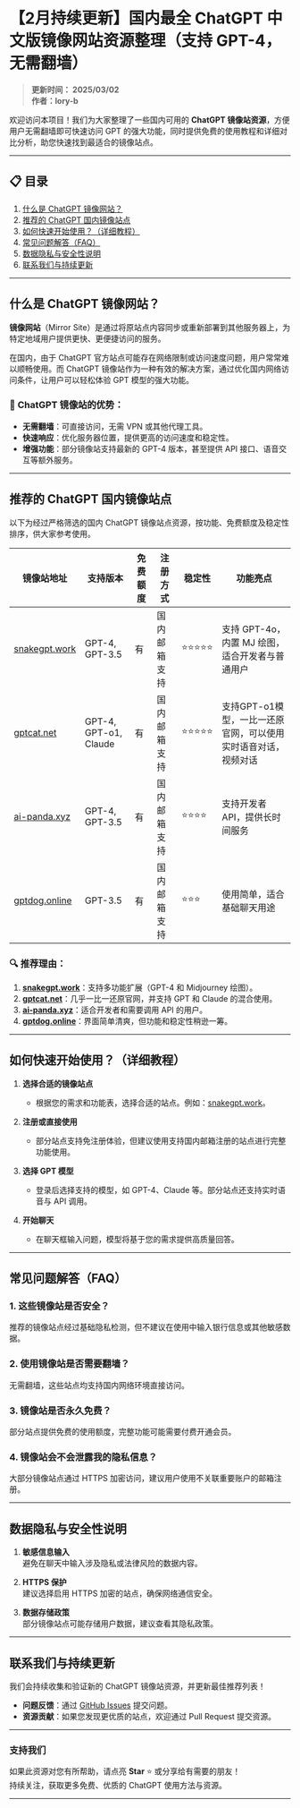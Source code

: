 # 【2月持续更新】国内最全 ChatGPT 中文版镜像网站资源整理（支持 GPT-4，无需翻墙）

> **更新时间： 2025/03/02**  
> **作者：lory-b** 


欢迎访问本项目！我们为大家整理了一些国内可用的 **ChatGPT 镜像站资源**，方便用户无需翻墙即可快速访问 GPT 的强大功能，同时提供免费的使用教程和详细对比分析，助您快速找到最适合的镜像站点。

---

## 📋 目录

1. [什么是 ChatGPT 镜像网站？](#什么是-chatgpt-镜像网站)  
2. [推荐的 ChatGPT 国内镜像站点](#推荐的-chatgpt-国内镜像站点)  
3. [如何快速开始使用？（详细教程）](#如何快速开始使用详细教程)  
4. [常见问题解答（FAQ）](#常见问题解答faq)  
5. [数据隐私与安全性说明](#数据隐私与安全性说明)  
6. [联系我们与持续更新](#联系我们与持续更新)  

---

## **什么是 ChatGPT 镜像网站？**

**镜像网站**（Mirror Site）是通过将原站点内容同步或重新部署到其他服务器上，为特定地域用户提供更快、更便捷访问的服务。  

在国内，由于 ChatGPT 官方站点可能存在网络限制或访问速度问题，用户常常难以顺畅使用。而 ChatGPT 镜像站作为一种有效的解决方案，通过优化国内网络访问条件，让用户可以轻松体验 GPT 模型的强大功能。

### 🌟 **ChatGPT 镜像站的优势**：

- **无需翻墙**：可直接访问，无需 VPN 或其他代理工具。  
- **快速响应**：优化服务器位置，提供更高的访问速度和稳定性。  
- **增强功能**：部分镜像站支持最新的 GPT-4 版本，甚至提供 API 接口、语音交互等额外服务。  

---

## **推荐的 ChatGPT 国内镜像站点**

以下为经过严格筛选的国内 ChatGPT 镜像站点资源，按功能、免费额度及稳定性排序，供大家参考使用。

| **镜像站地址**       | **支持版本**         | **免费额度** | **注册方式**         | **稳定性** | **功能亮点**                                  |
|----------------------|---------------------|--------------|---------------------|------------|---------------------------------------------|
| [snakegpt.work](https://snakegpt.work)   | GPT-4, GPT-3.5 | 有              | 国内邮箱支持        | ⭐⭐⭐⭐⭐    | 支持 GPT-4o，内置 MJ 绘图，适合开发者与普通用户 |
| [gptcat.net](https://gptcat.net)         | GPT-4, GPT-o1, Claude  | 有              | 国内邮箱支持        | ⭐⭐⭐⭐⭐    | 支持GPT-o1模型，一比一还原官网，可以使用实时语音对话，视频对话         |
| [ai-panda.xyz](https://ai-panda.xyz/login?invite_code=34137c47) | GPT-4, GPT-3.5 | 有              | 国内邮箱支持        | ⭐⭐⭐⭐     | 支持开发者 API，提供长时间服务                 |
| [gptdog.online](https://gptdog.online)   | GPT-3.5        | 有              | 国内邮箱支持        | ⭐⭐⭐      | 使用简单，适合基础聊天用途                     |

### 🔍 **推荐理由**：

1. **[snakegpt.work](https://snakegpt.work)**：支持多功能扩展（GPT-4 和 Midjourney 绘图）。  
2. **[gptcat.net](https://gptcat.net)**：几乎一比一还原官网，并支持 GPT 和 Claude 的混合使用。  
3. **[ai-panda.xyz](https://ai-panda.xyz/login?invite_code=34137c47)**：适合开发者和需要调用 API 的用户。  
4. **[gptdog.online](https://gptdog.online)**：界面简单清爽，但功能和稳定性稍逊一筹。  

---

## **如何快速开始使用？（详细教程）**

1. **选择合适的镜像站点**  
   - 根据您的需求和功能表，选择合适的站点。例如：[snakegpt.work](https://snakegpt.work)。  

2. **注册或直接使用**  
   - 部分站点支持免注册体验，但建议使用支持国内邮箱注册的站点进行完整功能使用。  

3. **选择 GPT 模型**  
   - 登录后选择支持的模型，如 GPT-4、Claude 等。部分站点还支持实时语音与 API 调用。  

4. **开始聊天**  
   - 在聊天框输入问题，模型将基于您的需求提供高质量回答。  

---

## **常见问题解答（FAQ）**

### **1. 这些镜像站是否安全？**  
推荐的镜像站点经过基础隐私检测，但不建议在使用中输入银行信息或其他敏感数据。  

### **2. 使用镜像站是否需要翻墙？**  
无需翻墙，这些站点均支持国内网络环境直接访问。  

### **3. 镜像站是否永久免费？**  
部分站点提供免费的使用额度，完整功能可能需要付费开通会员。  

### **4. 镜像站会不会泄露我的隐私信息？**  
大部分镜像站点通过 HTTPS 加密访问，建议用户使用不关联重要账户的邮箱注册。  

---

## **数据隐私与安全性说明**

1. **敏感信息输入**  
   避免在聊天中输入涉及隐私或法律风险的数据内容。  

2. **HTTPS 保护**  
   建议选择启用 HTTPS 加密的站点，确保网络通信安全。  

3. **数据存储政策**  
   部分镜像站点可能存储用户数据，建议查看其隐私政策。  

---

## **联系我们与持续更新**

我们会持续收集和验证新的 ChatGPT 镜像站资源，并更新最佳推荐列表！  

- **问题反馈**：通过 [GitHub Issues](https://github.com/your-repo/issues) 提交问题。  
- **资源贡献**：如果您发现更优质的站点，欢迎通过 Pull Request 提交资源。  

---

### 支持我们

如果此资源对您有所帮助，请点亮 **Star** ⭐ 或分享给有需要的朋友！  
持续关注，获取更多免费、优质的 ChatGPT 使用方法与资源。

--- 
                                                                                                                          